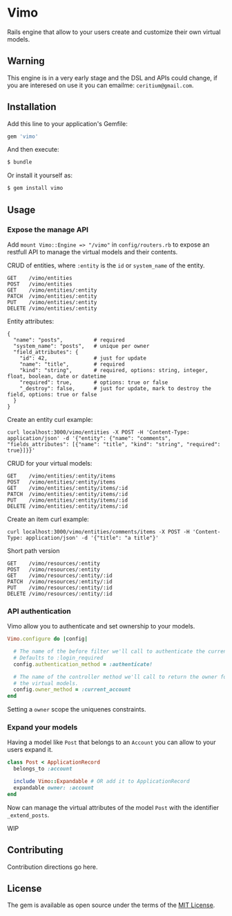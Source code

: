 # Vimo

Rails engine that allow to your users create and customize their own virtual models.

## Warning

This engine is in a very early stage and the DSL and APIs could change, if you
are interesed on use it you can emailme: `ceritium@gmail.com`.

## Installation

Add this line to your application's Gemfile:

```ruby
gem 'vimo'
```

And then execute:
```bash
$ bundle
```

Or install it yourself as:
```bash
$ gem install vimo
```

## Usage

### Expose the manage API

Add `mount Vimo::Engine => "/vimo"` in `config/routers.rb` to expose an restfull
API to manage the virtual models and their contents.

CRUD of entities, where `:entity` is the `id` or `system_name` of the entity.
```
GET    /vimo/entities
POST   /vimo/entities
GET    /vimo/entities/:entity
PATCH  /vimo/entities/:entity
PUT    /vimo/entities/:entity
DELETE /vimo/entities/:entity
```

Entity attributes:
```
{
  "name": "posts",          # required
  "system_name": "posts",   # unique per owner
  "field_attributes": {
    "id": 42,               # just for update
    "name": "title",        # required
    "kind": "string",       # required, options: string, integer, float, boolean, date or datetime
    "required": true,       # options: true or false
    "_destroy": false,      # just for update, mark to destroy the field, options: true or false
  }
}

```

Create an entity curl example:
```
curl localhost:3000/vimo/entities -X POST -H 'Content-Type: application/json' -d '{"entity": {"name": "comments", "fields_attributes": [{"name": "title", "kind": "string", "required": true}]}}'
```

CRUD for your virtual models:
```
GET    /vimo/entities/:entity/items
POST   /vimo/entities/:entity/items
GET    /vimo/entities/:entity/items/:id
PATCH  /vimo/entities/:entity/items/:id
PUT    /vimo/entities/:entity/items/:id
DELETE /vimo/entities/:entity/items/:id
```

Create an item curl example:
```
curl localhost:3000/vimo/entities/comments/items -X POST -H 'Content-Type: application/json' -d '{"title": "a title"}'
```

Short path version
```
GET    /vimo/resources/:entity
POST   /vimo/resources/:entity
GET    /vimo/resources/:entity/:id
PATCH  /vimo/resources/:entity/:id
PUT    /vimo/resources/:entity/:id
DELETE /vimo/resources/:entity/:id
```

### API authentication

Vimo allow you to authenticate and set ownership to your models.

```ruby
Vimo.configure do |config|

  # The name of the before filter we'll call to authenticate the current user.
  # Defaults to :login_required
  config.authentication_method = :authenticate!

  # The name of the controller method we'll call to return the owner for
  # the virtual models.
  config.owner_method = :current_account
end
```

Setting a `owner` scope the uniquenes constraints.


### Expand your models

Having a model like `Post` that belongs to an `Account` you can allow to your
users expand it.

```ruby
class Post < ApplicationRecord
  belongs_to :account

  include Vimo::Expandable # OR add it to ApplicationRecord
  expandable owner: :account
end
```

Now can manage the virtual attributes of the model `Post` with the identifier `_extend_posts`.


WIP

## Contributing
Contribution directions go here.

## License
The gem is available as open source under the terms of the [MIT License](http://opensource.org/licenses/MIT).
